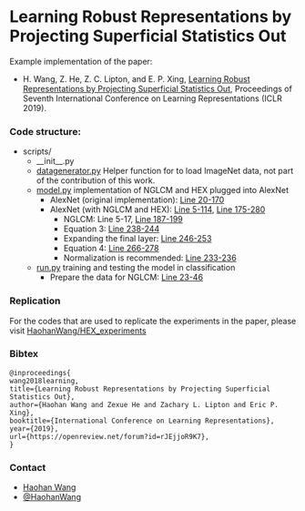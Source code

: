 # Learning Robust Representations by Projecting Superficial Statistics Out 

Example implementation of the paper: 
    
- H. Wang, Z. He, Z. C. Lipton, and E. P. Xing, [Learning Robust Representations by Projecting Superficial Statistics Out](https://openreview.net/pdf?id=rJEjjoR9K7), Proceedings of Seventh International Conference on Learning Representations (ICLR 2019). 

### Code structure: 

- scripts/
  - \_\_init\_\_.py
  - [datagenerator.py](https://github.com/HaohanWang/HEX/blob/master/scripts/datagenerator.py) Helper function for to load ImageNet data, not part of the contribution of this work.  
  - [model.py](https://github.com/HaohanWang/HEX/blob/master/scripts/model.py) implementation of NGLCM and HEX plugged into AlexNet
    - AlexNet (original implementation): [Line 20-170](https://github.com/HaohanWang/HEX/blob/master/scripts/model.py#L20)
    - AlexNet (with NGLCM and HEX): [Line 5-114](https://github.com/HaohanWang/HEX/blob/master/scripts/model.py#L5), [Line 175-280](https://github.com/HaohanWang/HEX/blob/master/scripts/model.py#L175)
        - NGLCM: Line 5-17, [Line 187-199](https://github.com/HaohanWang/HEX/blob/master/scripts/model.py#L187)
        - Equation 3: [Line 238-244](https://github.com/HaohanWang/HEX/blob/master/scripts/model.py#L238)
        - Expanding the final layer: [Line 246-253](https://github.com/HaohanWang/HEX/blob/master/scripts/model.py#L246)
        - Equation 4: [Line 266-278](https://github.com/HaohanWang/HEX/blob/master/scripts/model.py#L266)
        - Normalization is recommended: [Line 233-236](https://github.com/HaohanWang/HEX/blob/master/scripts/model.py#L233)
  - [run.py](https://github.com/HaohanWang/HEX/blob/master/scripts/run.py) training and testing the model in classification
    - Prepare the data for NGLCM: [Line 23-46](https://github.com/HaohanWang/HEX/blob/master/scripts/run.py#L23)
    
### Replication

For the codes that are used to replicate the experiments in the paper, please visit [HaohanWang/HEX_experiments](https://github.com/HaohanWang/HEX_experiments)

### Bibtex

    @inproceedings{
    wang2018learning,
    title={Learning Robust Representations by Projecting Superficial Statistics Out},
    author={Haohan Wang and Zexue He and Zachary L. Lipton and Eric P. Xing},
    booktitle={International Conference on Learning Representations},
    year={2019},
    url={https://openreview.net/forum?id=rJEjjoR9K7},
    }

### Contact
- [Haohan Wang](http://www.cs.cmu.edu/~haohanw/)
- [@HaohanWang](https://twitter.com/HaohanWang)
